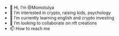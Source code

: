 - 👋 Hi, I’m @Momotulya
- 👀 I’m interested in crypto, raising kids, psychology
- 🌱 I’m currently learning english and crypto investing
- 💞️ I’m looking to collaborate on nft creations
- 📫 How to reach me 

<!---
Momotulya/Momotulya is a ✨ special ✨ repository because its `README.md` (this file) appears on your GitHub profile.
You can click the Preview link to take a look at your changes.
--->
